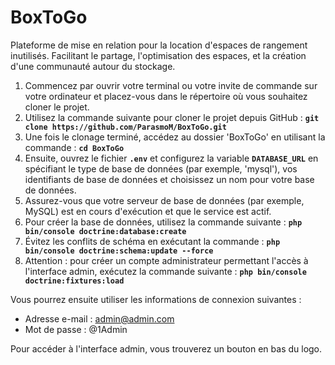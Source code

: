 # BoxToGo
Plateforme de mise en relation pour la location d'espaces de rangement inutilisés. Facilitant le partage, l'optimisation des espaces, et la création d'une communauté autour du stockage.
1. Commencez par ouvrir votre terminal ou votre invite de commande sur votre ordinateur et placez-vous dans le répertoire où vous souhaitez cloner le projet.
2. Utilisez la commande suivante pour cloner le projet depuis GitHub : **`git clone https://github.com/ParasmoM/BoxToGo.git`**
3. Une fois le clonage terminé, accédez au dossier 'BoxToGo' en utilisant la commande : **`cd BoxToGo`**
4. Ensuite, ouvrez le fichier **`.env`** et configurez la variable **`DATABASE_URL`** en spécifiant le type de base de données (par exemple, 'mysql'), vos identifiants de base de données et choisissez un nom pour votre base de données.
5. Assurez-vous que votre serveur de base de données (par exemple, MySQL) est en cours d'exécution et que le service est actif.
6. Pour créer la base de données, utilisez la commande suivante : **`php bin/console doctrine:database:create`**
7. Évitez les conflits de schéma en exécutant la commande : **`php bin/console doctrine:schema:update --force`**
8. Attention : pour créer un compte administrateur permettant l'accès à l'interface admin, exécutez la commande suivante : **`php bin/console doctrine:fixtures:load`** 

Vous pourrez ensuite utiliser les informations de connexion suivantes :

- Adresse e-mail : admin@admin.com
- Mot de passe : @1Admin

Pour accéder à l'interface admin, vous trouverez un bouton en bas du logo.